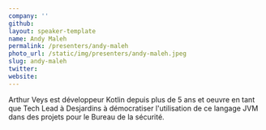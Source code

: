 ```yaml
---
company: ''
github: 
layout: speaker-template
name: Andy Maleh
permalink: /presenters/andy-maleh
photo_url: /static/img/presenters/andy-maleh.jpeg
slug: andy-maleh
twitter: 
website: 
---
```


Arthur Veys est développeur Kotlin depuis plus de 5 ans et oeuvre en tant que Tech Lead à Desjardins à démocratiser l'utilisation de ce langage JVM dans des projets pour le Bureau de la sécurité.

